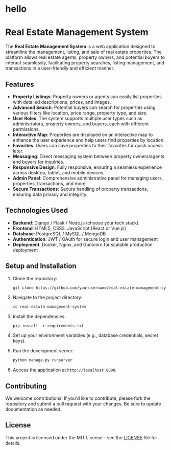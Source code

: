 # hello
# Real Estate Management System

The **Real Estate Management System** is a web application designed to streamline the management, listing, and sale of real estate properties. The platform allows real estate agents, property owners, and potential buyers to interact seamlessly, facilitating property searches, listing management, and transactions in a user-friendly and efficient manner.

## Features

- **Property Listings**: Property owners or agents can easily list properties with detailed descriptions, prices, and images.
- **Advanced Search**: Potential buyers can search for properties using various filters like location, price range, property type, and size.
- **User Roles**: The system supports multiple user types such as administrators, property owners, and buyers, each with different permissions.
- **Interactive Map**: Properties are displayed on an interactive map to enhance the user experience and help users find properties by location.
- **Favorites**: Users can save properties to their favorites for quick access later.
- **Messaging**: Direct messaging system between property owners/agents and buyers for inquiries.
- **Responsive Design**: Fully responsive, ensuring a seamless experience across desktop, tablet, and mobile devices.
- **Admin Panel**: Comprehensive administrative panel for managing users, properties, transactions, and more.
- **Secure Transactions**: Secure handling of property transactions, ensuring data privacy and integrity.
  
## Technologies Used

- **Backend**: Django / Flask / Node.js (choose your tech stack)
- **Frontend**: HTML5, CSS3, JavaScript (React or Vue.js)
- **Database**: PostgreSQL / MySQL / MongoDB
- **Authentication**: JWT / OAuth for secure login and user management
- **Deployment**: Docker, Nginx, and Gunicorn for scalable production deployment

## Setup and Installation

1. Clone the repository:
    ```bash
    git clone https://github.com/yourusername/real-estate-management-system.git
    ```

2. Navigate to the project directory:
    ```bash
    cd real-estate-management-system
    ```

3. Install the dependencies:
    ```
    pip install -r requirements.txt
    ```

4. Set up your environment variables (e.g., database credentials, secret keys).

5. Run the development server:
    ```bash
    python manage.py runserver
    ```

6. Access the application at `http://localhost:8000`.

## Contributing

We welcome contributions! If you'd like to contribute, please fork the repository and submit a pull request with your changes. Be sure to update documentation as needed.

## License

This project is licensed under the MIT License - see the [LICENSE](LICENSE) file for details.
